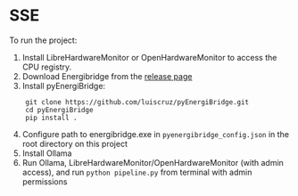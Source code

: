 # SSE

To run the project:
1. Install LibreHardwareMonitor or OpenHardwareMonitor to access the CPU registry.
2. Download Energibridge from the [release page](https://github.com/luiscruz/pyEnergiBridge/releases)
3. Install pyEnergiBridge:
```shell
    git clone https://github.com/luiscruz/pyEnergiBridge.git
    cd pyEnergiBridge
    pip install .
```
4. Configure path to energibridge.exe in `pyenergibridge_config.json` in the root directory on this project
5. Install Ollama
6. Run Ollama, LibreHardwareMonitor/OpenHardwareMonitor (with admin access), and run `python pipeline.py` 
from terminal with admin permissions
